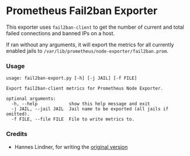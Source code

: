 # Prometheus Fail2ban Exporter
This exporter uses `fail2ban-client` to get the number of current and total failed connections and banned IPs on a host.

If ran without any arguments, it will export the metrics for all currently enabled jails to `/var/lib/prometheus/node-exporter/fail2ban.prom`.
 
### Usage
```
usage: fail2ban-export.py [-h] [-j JAIL] [-f FILE]

Export fail2ban-client metrics for Prometheus Node Exporter.

optional arguments:
  -h, --help            show this help message and exit
  -j JAIL, --jail JAIL  Jail name to be exported (all jails if omitted).
  -f FILE, --file FILE  File to write metrics to.
```

### Credits
* Hannes Lindner, for writing the [original version](https://github.com/HannesLindner/fail2ban-export)
